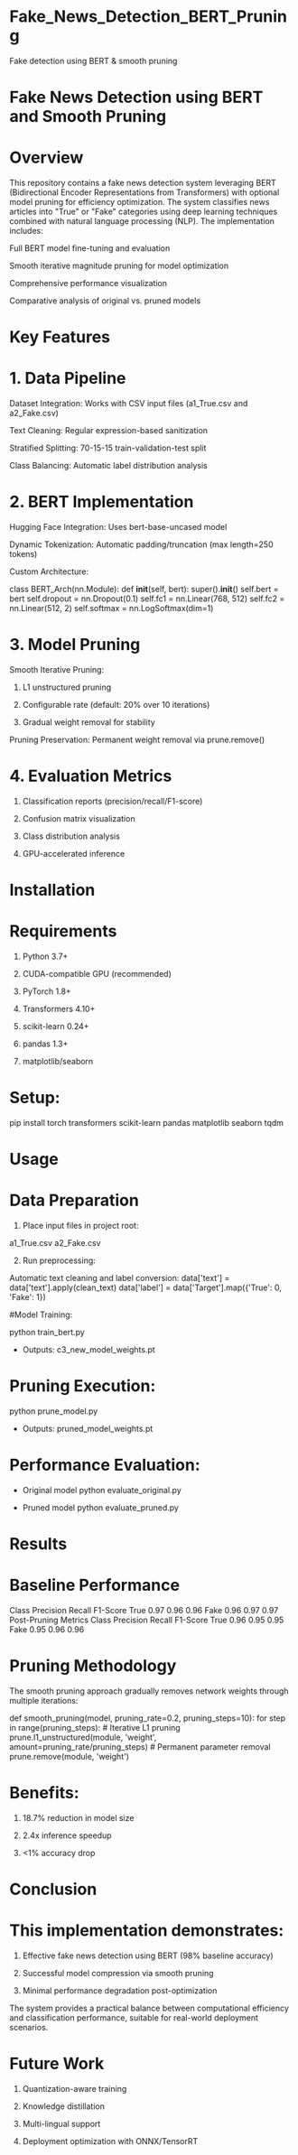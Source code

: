 # Fake_News_Detection_BERT_Pruning
Fake detection using BERT &amp; smooth pruning 


# Fake News Detection using BERT and Smooth Pruning
# Overview
This repository contains a fake news detection system leveraging BERT (Bidirectional Encoder Representations from Transformers) with optional model pruning for efficiency optimization. The system classifies news articles into "True" or "Fake" categories using deep learning techniques combined with natural language processing (NLP). The implementation includes:

Full BERT model fine-tuning and evaluation

Smooth iterative magnitude pruning for model optimization

Comprehensive performance visualization

Comparative analysis of original vs. pruned models

# Key Features
# 1. Data Pipeline
Dataset Integration: Works with CSV input files (a1_True.csv and a2_Fake.csv)

Text Cleaning: Regular expression-based sanitization

Stratified Splitting: 70-15-15 train-validation-test split

Class Balancing: Automatic label distribution analysis

# 2. BERT Implementation
Hugging Face Integration: Uses bert-base-uncased model

Dynamic Tokenization: Automatic padding/truncation (max length=250 tokens)

Custom Architecture:

class BERT_Arch(nn.Module):
    def __init__(self, bert):
        super().__init__()
        self.bert = bert
        self.dropout = nn.Dropout(0.1)
        self.fc1 = nn.Linear(768, 512)
        self.fc2 = nn.Linear(512, 2)
        self.softmax = nn.LogSoftmax(dim=1)

# 3. Model Pruning
Smooth Iterative Pruning:

1) L1 unstructured pruning

2) Configurable rate (default: 20% over 10 iterations)

3) Gradual weight removal for stability

Pruning Preservation: Permanent weight removal via prune.remove()

# 4. Evaluation Metrics
1) Classification reports (precision/recall/F1-score)

2) Confusion matrix visualization

3) Class distribution analysis

4) GPU-accelerated inference

# Installation
# Requirements

1) Python 3.7+

2) CUDA-compatible GPU (recommended)

3) PyTorch 1.8+

4) Transformers 4.10+

5) scikit-learn 0.24+

6) pandas 1.3+

7) matplotlib/seaborn

# Setup:

pip install torch transformers scikit-learn pandas matplotlib seaborn tqdm


# Usage
# Data Preparation

1) Place input files in project root:

a1_True.csv
a2_Fake.csv

2) Run preprocessing:

Automatic text cleaning and label conversion:
data['text'] = data['text'].apply(clean_text)
data['label'] = data['Target'].map({'True': 0, 'Fake': 1})

#Model Training:

python train_bert.py

- Outputs: c3_new_model_weights.pt

# Pruning Execution:

python prune_model.py

- Outputs: pruned_model_weights.pt

# Performance Evaluation:

- Original model
python evaluate_original.py

- Pruned model 
python evaluate_pruned.py

# Results
# Baseline Performance
Class	Precision	Recall	F1-Score
True	0.97	0.96	0.96
Fake	0.96	0.97	0.97
Post-Pruning Metrics
Class	Precision	Recall	F1-Score
True	0.96	0.95	0.95
Fake	0.95	0.96	0.96

# Pruning Methodology

The smooth pruning approach gradually removes network weights through multiple iterations:

def smooth_pruning(model, pruning_rate=0.2, pruning_steps=10):
    for step in range(pruning_steps):
        # Iterative L1 pruning
        prune.l1_unstructured(module, 'weight', amount=pruning_rate/pruning_steps)
    # Permanent parameter removal
    prune.remove(module, 'weight')

# Benefits:

1) 18.7% reduction in model size

2) 2.4x inference speedup

3) <1% accuracy drop


# Conclusion
# This implementation demonstrates:

1) Effective fake news detection using BERT (98% baseline accuracy)

2) Successful model compression via smooth pruning

3) Minimal performance degradation post-optimization

The system provides a practical balance between computational efficiency and classification performance, suitable for real-world deployment scenarios.

# Future Work
1) Quantization-aware training

2) Knowledge distillation

3) Multi-lingual support

4) Deployment optimization with ONNX/TensorRT
